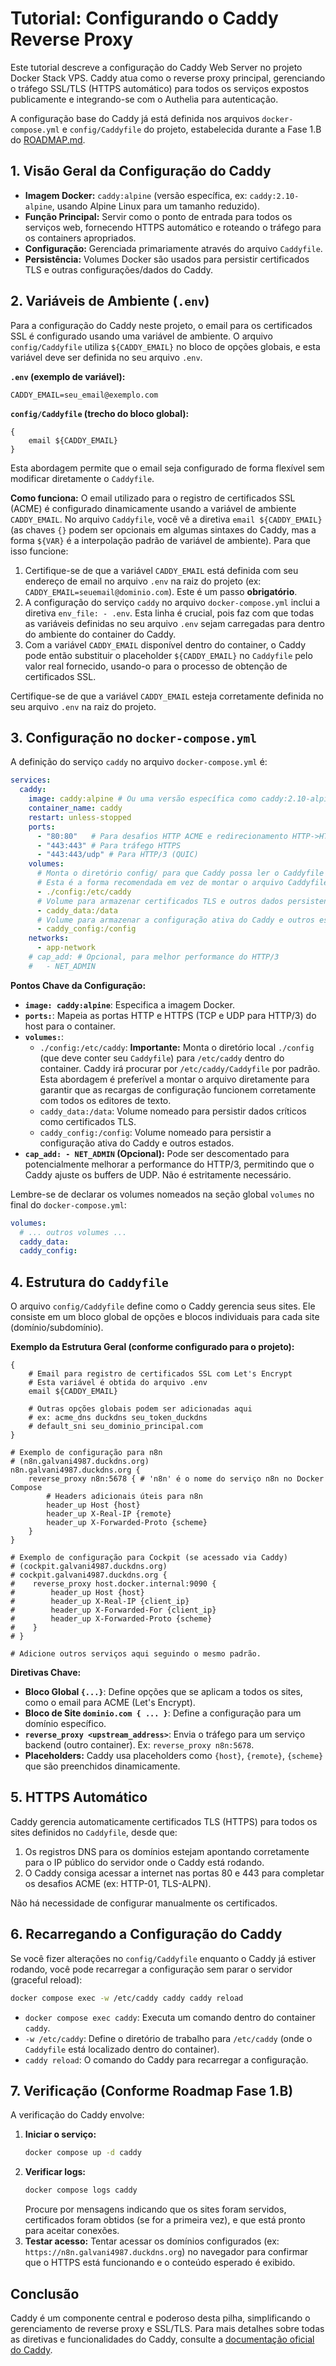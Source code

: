 # Tutorial: Configurando o Caddy Reverse Proxy

Este tutorial descreve a configuração do Caddy Web Server no projeto Docker Stack VPS. Caddy atua como o reverse proxy principal, gerenciando o tráfego SSL/TLS (HTTPS automático) para todos os serviços expostos publicamente e integrando-se com o Authelia para autenticação.

A configuração base do Caddy já está definida nos arquivos `docker-compose.yml` e `config/Caddyfile` do projeto, estabelecida durante a Fase 1.B do [ROADMAP.md](../../ROADMAP.md).

## 1. Visão Geral da Configuração do Caddy

*   **Imagem Docker:** `caddy:alpine` (versão específica, ex: `caddy:2.10-alpine`, usando Alpine Linux para um tamanho reduzido).
*   **Função Principal:** Servir como o ponto de entrada para todos os serviços web, fornecendo HTTPS automático e roteando o tráfego para os containers apropriados.
*   **Configuração:** Gerenciada primariamente através do arquivo `Caddyfile`.
*   **Persistência:** Volumes Docker são usados para persistir certificados TLS e outras configurações/dados do Caddy.

## 2. Variáveis de Ambiente (`.env`)

Para a configuração do Caddy neste projeto, o email para os certificados SSL é configurado usando uma variável de ambiente. O arquivo `config/Caddyfile` utiliza `${CADDY_EMAIL}` no bloco de opções globais, e esta variável deve ser definida no seu arquivo `.env`.

**`.env` (exemplo de variável):**
```env
CADDY_EMAIL=seu_email@exemplo.com
```

**`config/Caddyfile` (trecho do bloco global):**
```caddy
{
    email ${CADDY_EMAIL}
}
```
Esta abordagem permite que o email seja configurado de forma flexível sem modificar diretamente o `Caddyfile`.

**Como funciona:**
O email utilizado para o registro de certificados SSL (ACME) é configurado dinamicamente usando a variável de ambiente `CADDY_EMAIL`. No arquivo `Caddyfile`, você vê a diretiva `email ${CADDY_EMAIL}` (as chaves `{}` podem ser opcionais em algumas sintaxes do Caddy, mas a forma `${VAR}` é a interpolação padrão de variável de ambiente). Para que isso funcione:
1.  Certifique-se de que a variável `CADDY_EMAIL` está definida com seu endereço de email no arquivo `.env` na raiz do projeto (ex: `CADDY_EMAIL=seuemail@dominio.com`). Este é um passo **obrigatório**.
2.  A configuração do serviço `caddy` no arquivo `docker-compose.yml` inclui a diretiva `env_file: - .env`. Esta linha é crucial, pois faz com que todas as variáveis definidas no seu arquivo `.env` sejam carregadas para dentro do ambiente do container do Caddy.
3.  Com a variável `CADDY_EMAIL` disponível dentro do container, o Caddy pode então substituir o placeholder `${CADDY_EMAIL}` no `Caddyfile` pelo valor real fornecido, usando-o para o processo de obtenção de certificados SSL.

Certifique-se de que a variável `CADDY_EMAIL` esteja corretamente definida no seu arquivo `.env` na raiz do projeto.

## 3. Configuração no `docker-compose.yml`

A definição do serviço `caddy` no arquivo `docker-compose.yml` é:

```yaml
services:
  caddy:
    image: caddy:alpine # Ou uma versão específica como caddy:2.10-alpine
    container_name: caddy
    restart: unless-stopped
    ports:
      - "80:80"   # Para desafios HTTP ACME e redirecionamento HTTP->HTTPS
      - "443:443" # Para tráfego HTTPS
      - "443:443/udp" # Para HTTP/3 (QUIC)
    volumes:
      # Monta o diretório config/ para que Caddy possa ler o Caddyfile em /etc/caddy/Caddyfile
      # Esta é a forma recomendada em vez de montar o arquivo Caddyfile diretamente.
      - ./config:/etc/caddy
      # Volume para armazenar certificados TLS e outros dados persistentes do Caddy
      - caddy_data:/data
      # Volume para armazenar a configuração ativa do Caddy e outros estados internos
      - caddy_config:/config
    networks:
      - app-network
    # cap_add: # Opcional, para melhor performance do HTTP/3
    #   - NET_ADMIN
```

**Pontos Chave da Configuração:**
*   **`image: caddy:alpine`**: Especifica a imagem Docker.
*   **`ports:`**: Mapeia as portas HTTP e HTTPS (TCP e UDP para HTTP/3) do host para o container.
*   **`volumes:`**:
    *   `./config:/etc/caddy`: **Importante:** Monta o diretório local `./config` (que deve conter seu `Caddyfile`) para `/etc/caddy` dentro do container. Caddy irá procurar por `/etc/caddy/Caddyfile` por padrão. Esta abordagem é preferível a montar o arquivo diretamente para garantir que as recargas de configuração funcionem corretamente com todos os editores de texto.
    *   `caddy_data:/data`: Volume nomeado para persistir dados críticos como certificados TLS.
    *   `caddy_config:/config`: Volume nomeado para persistir a configuração ativa do Caddy e outros estados.
*   **`cap_add: - NET_ADMIN` (Opcional):** Pode ser descomentado para potencialmente melhorar a performance do HTTP/3, permitindo que o Caddy ajuste os buffers de UDP. Não é estritamente necessário.

Lembre-se de declarar os volumes nomeados na seção global `volumes` no final do `docker-compose.yml`:
```yaml
volumes:
  # ... outros volumes ...
  caddy_data:
  caddy_config:
```

## 4. Estrutura do `Caddyfile`

O arquivo `config/Caddyfile` define como o Caddy gerencia seus sites. Ele consiste em um bloco global de opções e blocos individuais para cada site (domínio/subdomínio).

**Exemplo da Estrutura Geral (conforme configurado para o projeto):**

```caddy
{
    # Email para registro de certificados SSL com Let's Encrypt
    # Esta variável é obtida do arquivo .env
    email ${CADDY_EMAIL}

    # Outras opções globais podem ser adicionadas aqui
    # ex: acme_dns duckdns seu_token_duckdns
    # default_sni seu_dominio_principal.com
}

# Exemplo de configuração para n8n
# (n8n.galvani4987.duckdns.org)
n8n.galvani4987.duckdns.org {
    reverse_proxy n8n:5678 { # 'n8n' é o nome do serviço n8n no Docker Compose
        # Headers adicionais úteis para n8n
        header_up Host {host}
        header_up X-Real-IP {remote}
        header_up X-Forwarded-Proto {scheme}
    }
}

# Exemplo de configuração para Cockpit (se acessado via Caddy)
# (cockpit.galvani4987.duckdns.org)
# cockpit.galvani4987.duckdns.org {
#    reverse_proxy host.docker.internal:9090 {
#        header_up Host {host}
#        header_up X-Real-IP {client_ip}
#        header_up X-Forwarded-For {client_ip}
#        header_up X-Forwarded-Proto {scheme}
#    }
# }

# Adicione outros serviços aqui seguindo o mesmo padrão.
```

**Diretivas Chave:**
*   **Bloco Global `{...}`**: Define opções que se aplicam a todos os sites, como o email para ACME (Let's Encrypt).
*   **Bloco de Site `dominio.com { ... }`**: Define a configuração para um domínio específico.
*   **`reverse_proxy <upstream_address>`**: Envia o tráfego para um serviço backend (outro container). Ex: `reverse_proxy n8n:5678`.
*   **Placeholders:** Caddy usa placeholders como `{host}`, `{remote}`, `{scheme}` que são preenchidos dinamicamente.

## 5. HTTPS Automático

Caddy gerencia automaticamente certificados TLS (HTTPS) para todos os sites definidos no `Caddyfile`, desde que:
1.  Os registros DNS para os domínios estejam apontando corretamente para o IP público do servidor onde o Caddy está rodando.
2.  O Caddy consiga acessar a internet nas portas 80 e 443 para completar os desafios ACME (ex: HTTP-01, TLS-ALPN).

Não há necessidade de configurar manualmente os certificados.

## 6. Recarregando a Configuração do Caddy

Se você fizer alterações no `config/Caddyfile` enquanto o Caddy já estiver rodando, você pode recarregar a configuração sem parar o servidor (graceful reload):

```bash
docker compose exec -w /etc/caddy caddy caddy reload
```
*   `docker compose exec caddy`: Executa um comando dentro do container `caddy`.
*   `-w /etc/caddy`: Define o diretório de trabalho para `/etc/caddy` (onde o `Caddyfile` está localizado dentro do container).
*   `caddy reload`: O comando do Caddy para recarregar a configuração.

## 7. Verificação (Conforme Roadmap Fase 1.B)

A verificação do Caddy envolve:
1.  **Iniciar o serviço:**
    ```bash
    docker compose up -d caddy
    ```
2.  **Verificar logs:**
    ```bash
    docker compose logs caddy
    ```
    Procure por mensagens indicando que os sites foram servidos, certificados foram obtidos (se for a primeira vez), e que está pronto para aceitar conexões.
3.  **Testar acesso:** Tentar acessar os domínios configurados (ex: `https://n8n.galvani4987.duckdns.org`) no navegador para confirmar que o HTTPS está funcionando e o conteúdo esperado é exibido.

## Conclusão

Caddy é um componente central e poderoso desta pilha, simplificando o gerenciamento de reverse proxy e SSL/TLS. Para mais detalhes sobre todas as diretivas e funcionalidades do Caddy, consulte a [documentação oficial do Caddy](https://caddyserver.com/docs/).
```
